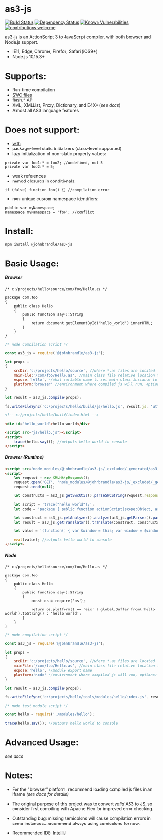 
# as3-js

[![Build Status](https://travis-ci.org/joemccann/dillinger.svg?branch=master)](https://travis-ci.org/joemccann/dillinger) [![Dependency Status](https://david-dm.org/dwyl/esta.svg)](https://david-dm.org/dwyl/esta) [![Known Vulnerabilities](https://snyk.io/test/github/dwyl/hapi-auth-jwt2/badge.svg?targetFile=package.json)](https://snyk.io/test/github/dwyl/hapi-auth-jwt2?targetFile=package.json) [![contributions welcome](https://img.shields.io/badge/contributions-welcome-brightgreen.svg?style=flat)](https://github.com/dwyl/esta/issues)

as3-js is an ActionScript 3 to JavaScript compiler, with both browser and Node.js support.

  - IE11, Edge, Chrome, Firefox, Safari (iOS9+)
  - Node.js 10.15.3+

# Supports:

  - Run-time compilation
  - [SWC files][swc]
  - flash.* API
  - XML, XMLList, Proxy, Dictionary, and E4X* (*see docs*)
  - Almost all AS3 language features

# Does not support:
  - [with][with]
  - package-level static initializers (class-level supported)
  - lazy initialization of non-static property values:
```actionscript3
private var foo1:* = foo2; //undefined, not 5
private var foo2:* = 5;
```
  - weak references
  - named closures in conditionals:
 ```actionscript3
if (false) function foo() {} //compilation error
```
  - non-unique custom namespace identifiers:
 ```actionscript3
public var myNamespace;
namespace myNamespace = 'foo'; //conflict
```

# Install:
```bash
npm install @johnbrandle/as3-js
```

# Basic Usage:

##### Browser
```actionscript3
/* c:/projects/hello/source/com/foo/Hello.as */

package com.foo
{
    public class Hello
    {
        public function say():String
        {
            return document.getElementById('hello_world').innerHTML;
        }
    }
}
```

```javascript
/* node compilation script */

const as3_js = require('@johnbrandle/as3-js');

let props =
{
	srcDir:'c:/projects/hello/source', //where *.as files are located
	mainFile:'/com/foo/Hello.as', //main class file relative location to srcDir
	expose:'hello', //what variable name to set main class instance to
	platform:'browser' //environment where compiled js will run, options: "node|browser|player"
}

let result = as3_js.compile(props);

fs.writeFileSync('c:/projects/hello/build/js/hello.js', result.js, 'utf8');
```

```html
<!-- c:/projects/hello/build/index.html -->

<div id="hello_world">hello world</div>

<script src="js/hello.js"></script>
<script>
    trace(hello.say()); //outputs hello world to console
</script>  
```
##### Browser (Runtime)
```html
<script src="node_modules/@johnbrandle/as3-js/_excluded/_generated/as3_js.browser.3.js"></script>
<script>
    let request = new XMLHttpRequest();
    request.open('GET', 'node_modules/@johnbrandle/as3-js/_excluded/_generated/builtin.browser.swc', false); //recommend changing this to asynch
    request.send(null);

    let constructs = as3_js.getSwcUtil().parseSWCString(request.responseText); //recommend caching result

    let script = 'trace("hello world");';
    let code = 'package { public function actionScript(scope:Object, args:*):* { return (function() {' + script + '\n\n}).apply(scope, args || []); } }';  

    let construct = as3_js.getAnalyzer().analyze(as3_js.getParser().parse(as3_js.getLexer().lex(code).tokens), constructs, 3, true, true);  
    let result = as3_js.getTranslator().translate(construct, constructs, true, false, false);  

    let value = '(function() { var $window = this; var window = $window.parent || $window; var document = window.document; var $es4 = window.$es4 || (window.$es4 = {}); var _ = window._; var $ = window.$;\n\n' + result + '\n\n})();';  

    eval(value); //outputs hello world to console
</script>
```
##### Node


```actionscript3
/* c:/projects/hello/source/com/foo/Hello.as */

package com.foo
{
    public class Hello
    {
        public function say():String
        {
            const os = require('os');

            return os.platform() == 'aix' ? global.Buffer.from('hello world').toString() : 'hello world';
        }
    }
}
```

```javascript
/* node compilation script */

const as3_js = require('@johnbrandle/as3-js');

let props =
{
	srcDir:'c:/projects/hello/source', //where *.as files are located
	mainFile:'/com/foo/Hello.as', //main class file relative location to srcDir
	expose:'hello', //module export name
	platform:'node' //environment where compiled js will run, options: "node|browser|player"
}

let result = as3_js.compile(props);

fs.writeFileSync('c:/projects/hello/tools/modules/hello/index.js', result.js, 'utf8');
```

```javascript
/* node test module script */

const hello = require('./modules/hello');

trace(hello.say()); //outputs hello world to console
```

# Advanced Usage:

*see docs*

# Notes:

* For the "browser" platform, recommend loading compiled js files in an iframe *(see docs for details)*
* The original purpose of this project was to convert *valid* AS3 to JS, so consider first compiling with Apache Flex for improved error checking.
* Outstanding bug: missing semicolons will cause compilation errors in some instances...recommend always using semicolons for now.
* Recommended IDE: [IntelliJ][intellij]

   [swc]: <https://en.wikipedia.org/wiki/Adobe_SWC_file>
   [with]: <https://help.adobe.com/en_US/FlashPlatform/reference/actionscript/3/statements.html#with>
   [intellij]: <https://www.jetbrains.com/idea/>
